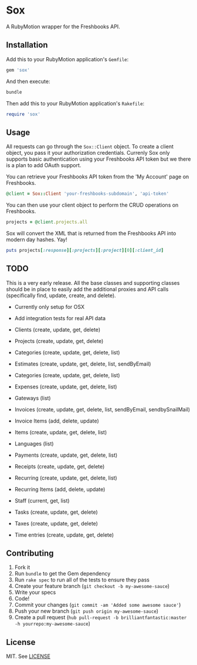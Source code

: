 Sox
====

A RubyMotion wrapper for the Freshbooks API.

## Installation

Add this to your RubyMotion application's `Gemfile`:

```ruby
gem 'sox'
```

And then execute:

```sh
bundle
```

Then add this to your RubyMotion application's `Rakefile`:

```ruby
require 'sox'
```

## Usage

All requests can go through the `Sox::Client` object. To create a client object, you pass it your authorization credentials.
Currenly Sox only supports basic authentication using your Freshbooks API token but we there is a plan to add OAuth support.

You can retrieve your Freshbooks API token from the 'My Account' page on Freshbooks.

```ruby
@client = Sox::Client 'your-freshbooks-subdomain', 'api-token'
```

You can then use your client object to perform the CRUD operations on Freshbooks.

```ruby
projects = @client.projects.all
```

Sox will convert the XML that is returned from the Freshbooks API into modern day hashes. Yay!

```ruby
puts projects[:response][:projects][:project][0][:client_id]
```

## TODO

This is a very early release. All the base classes and supporting classes should be in place to easily add the additional proxies and API calls (specifically find, update, create, and delete).

* Currently only setup for OSX
* Add integration tests for real API data

* Clients (create, update, get, delete)
* Projects (create, update, get, delete)
* Categories (create, update, get, delete, list)
* Estimates (create, update, get, delete, list, sendByEmail)
* Categories (create, update, get, delete, list)
* Expenses (create, update, get, delete, list)
* Gateways (list)
* Invoices (create, update, get, delete, list, sendByEmail, sendbySnailMail)
* Invoice Items (add, delete, update)
* Items (create, update, get, delete, list)
* Languages (list)
* Payments (create, update, get, delete, list)
* Receipts (create, update, get, delete)
* Recurring (create, update, get, delete, list)
* Recurring Items (add, delete, update)
* Staff (current, get, list)
* Tasks (create, update, get, delete)
* Taxes (create, update, get, delete)
* Time entries (create, update, get, delete)

## Contributing

1. Fork it
1. Run `bundle` to get the Gem dependency
1. Run `rake spec` to run all of the tests to ensure they pass
1. Create your feature branch (`git checkout -b my-awesome-sauce`)
1. Write your specs
1. Code!
1. Commit your changes (`git commit -am 'Added some awesome sauce'`)
1. Push your new branch (`git push origin my-awesome-sauce`)
1. Create a pull request (`hub pull-request -b brilliantfantastic:master -h yourrepo:my-awesome-sauce`)

## License

MIT. See [LICENSE](LICENSE)
